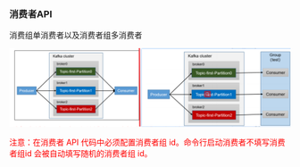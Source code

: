 ### 消费者API

消费组单消费者以及消费者组多消费者

![](images/7.消费组单消费者以及消费者组多消费者.png)

<font color = 'red'>注意：在消费者 API 代码中必须配置消费者组 id。命令行启动消费者不填写消费者组id 会被自动填写随机的消费者组 id。</font>

















